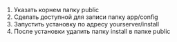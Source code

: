 1. Указать корнем папку public
2. Сделать доступной для записи папку app/config
3. Запустить установку по адресу yourserver/install
4. После установки удалить папку install в папке public
